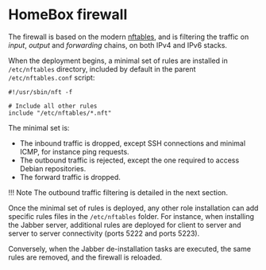# HomeBox firewall

The firewall is based on the modern [nftables](https://nftables.org/), and is filtering the traffic on _input_, _output_
and _forwarding_ chains, on both IPv4 and IPv6 stacks.

When the deployment begins, a minimal set of rules are installed in `/etc/nftables` directory, included by default in
the parent `/etc/nftables.conf` script:

```nftables
#!/usr/sbin/nft -f

# Include all other rules
include "/etc/nftables/*.nft"
```

The minimal set is:

- The inbound traffic is dropped, except SSH connections and minimal ICMP, for instance ping requests.
- The outbound traffic is rejected, except the one required to access Debian repositories.
- The forward traffic is dropped.

!!! Note
    The outbound traffic filtering is detailed in the next section.

Once the minimal set of rules is deployed, any other role installation can add specific rules files in the
`/etc/nftables` folder. For instance, when installing the Jabber server, additional rules are deployed for client
to server and server to server connectivity (ports 5222 and ports 5223).

Conversely, when the Jabber de-installation tasks are executed, the same rules are removed, and the firewall is
reloaded.
